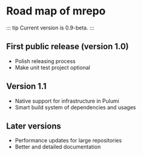 # Road map of mrepo

::: tip
Current version is 0.9-beta.
:::

## First public release (version 1.0)

- Polish releasing process <Badge type="tip" text="in progress" />
- Make unit test project optional

## Version 1.1

- Native support for infrastructure in Pulumi
- Smart build system of dependencies and usages

## Later versions

- Performance updates for large repositories
- Better and detailed documentation